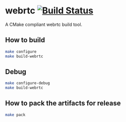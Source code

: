 # webrtc [![Build Status](https://travis-ci.org/cubbit/webrtc.svg?branch=master)](https://travis-ci.org/cubbit/webrtc)

A CMake compliant webrtc build tool.

## How to build

```bash
make configure
make build-webrtc
```

## Debug

```bash
make configure-debug
make build-webrtc
```

## How to pack the artifacts for release

```bash
make pack
```
